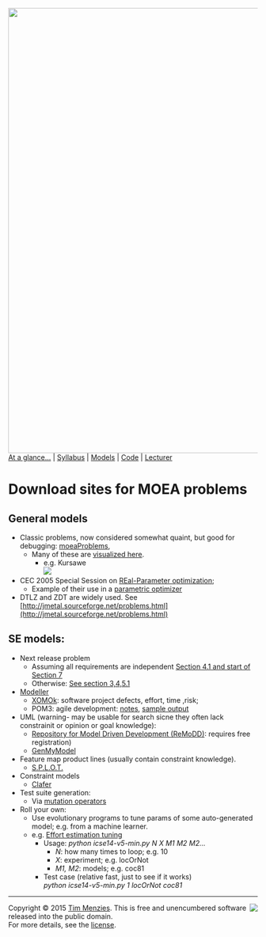 [<img width=900 src="https://raw.githubusercontent.com/txt/mase/master/img/banner1.png">](https://github.com/txt/mase/blob/master/README.md)   
[At a glance...](https://github.com/txt/mase/blob/master/OVERVIEW.md) |
[Syllabus](https://github.com/txt/mase/blob/master/SYLLABUS.md) |
[Models](https://github.com/txt/mase/blob/master/MODELS.md) |
[Code](https://github.com/txt/mase/tree/master/src) |
[Lecturer](http://menzies.us) 


# Download sites for MOEA problems


## General models

+ Classic problems, now considered somewhat quaint, but good for debugging: [moeaProblems](models/moeaProblems.pdf),
  + Many of these are [visualized here](https://en.wikipedia.org/wiki/Test_functions_for_optimization).
    + e.g. Kursawe   
      <img src="https://upload.wikimedia.org/wikipedia/commons/thumb/5/53/Kursawe_function.pdf/page1-319px-Kursawe_function.pdf.jpg">
+ CEC 2005  Special Session on  [REal-Parameter optimization](models/2005-25problems.pdf);
     + Example of their use in  a <a href="hansen08.pdf">parametric optimizer</a>
+ DTLZ and ZDT  are widely used. See 
  [http://jmetal.sourceforge.net/problems.html](http://jmetal.sourceforge.net/problems.html)

## SE models:

+ Next release problem
     + Assuming all requirements are independent [Section 4.1 and start of Section 7](http://crest.cs.ucl.ac.uk/fileadmin/crest/sebasepaper/ZhangHM07.pdf)
     + Otherwise: [See section 3,4,5.1](http://dl.acm.org/citation.cfm?id=2042264)
+ [Modeller](https://github.com/nave91/modeller)
     + [XOMOk](http://menzies.us/pdf/05xomo101.pdf): software project defects,
	          effort, time ,risk;
     + POM3: agile development:
	   <a href="models/pomNotes.pdf">notes</a>,
		   <a href="models/pomSampleOutput.pdf">sample output</a>
+ UML (warning- may be usable for search sicne they often lack constrainit
  or opinion or goal knowledge):
    + [Repository for Model Driven Development (ReMoDD)](http://remodd.org/): requires free registration)
    + [GenMyModel](https://repository.genmymodel.com/public/0) 
+ Feature map product lines (usually contain constraint knowledge).
    + [S.P.L.O.T.](http://www.splot-research.org/)
+ Constraint models
    + [Clafer](http://t3-necsis.cs.uwaterloo.ca:8091/)
+ Test suite generation:
     + Via [mutation operators](https://www.st.cs.uni-saarland.de/publications/files/fraser-issta-2010.pdf)
+ Roll your own:
    + Use evolutionary programs to tune params of 
      some auto-generated model; e.g. from a machine learner.
    + e.g. [Effort estimation tuning](models/icse14-v5-min.py)
         + Usage: _python icse14-v5-min.py N X M1 M2 M2..._
             + _N_: how many times to loop; e.g. 10
             + _X_: experiment; e.g. locOrNot
             + _M1, M2_: models; e.g. coc81
         + Test case (relative fast, just to see if it works)  
           _python icse14-v5-min.py 1 locOrNot coc81_
    


_________

<img align=right src="https://raw.githubusercontent.com/txt/mase/master/img/pd-icon.png">Copyright © 2015 [Tim Menzies](http://menzies.us).
This is free and unencumbered software released into the public domain.   
For more details, see the [license](https://github.com/txt/mase/blob/master/LICENSE).

